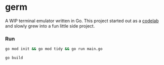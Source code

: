 # germ
A WIP terminal emulator written in Go. This project started out as a [codelab](https://ishuah.com/2021/03/10/build-a-terminal-emulator-in-100-lines-of-go/) and slowly grew into a  fun little side project.

### Run 

```bash
go mod init && go mod tidy && go run main.go
```

```bash
go build
```
